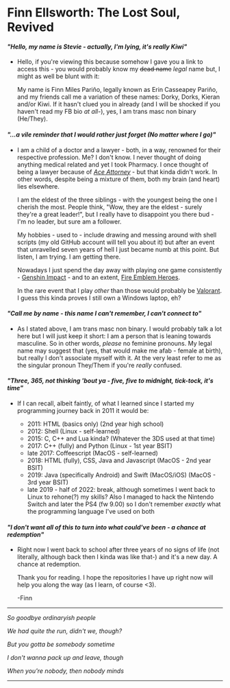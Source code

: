 
# Finn Ellsworth: The Lost Soul, Revived

#### *"Hello, my name is Stevie - actually, I'm lying, it's really Kiwi"*

- Hello, if you're viewing this because somehow I gave you a link to access this -  you would probably know my ~~dead name~~ *legal* name
but, I might as well be blunt with it:

  My name is Finn Miles Pariño, legally known as Erin Casseapey Pariño, and my friends call me a variation of these names: Dorky, Dorks, Kieran and/or Kiwi.
  If it hasn't clued you in already (and I will be shocked if you haven't read my FB bio *at all*-), yes, I am trans masc non binary (He/They).

#### *"...a vile reminder that I would rather just forget (No matter where I go)"*

- I am a child of a doctor and a lawyer - both, in a way, renowned for their respective profession. Me? I don't know. I never thought of doing anything
  medical related and yet I took Pharmacy. I once thought of being a lawyer because of [*Ace Attorney*](https://www.ace-attorney.com/) - but that
  kinda didn't work. In other words, despite being a mixture of them, both my brain (and heart) lies elsewhere.
  
  I am the eldest of the three siblings - with the youngest being the one I cherish the most. People think, "Wow, they are the eldest - surely they're
  a great leader!", but I really have to disappoint you there bud - I'm no leader, but sure am a follower. 
  
  My hobbies - used to - include drawing and messing around with shell scripts (my old GitHub account will tell you about it) but after an event 
  that unravelled seven years of hell I just became numb at this point. But listen, I am trying. I am getting there.
  
  Nowadays I just spend the day away with playing one game consistently - [Genshin Impact](https://genshin.hoyoverse.com/en/) - and to an
  extent, [Fire Emblem Heroes](https://fire-emblem-heroes.com/en/).
  
  In the rare event that I play *other* than those would probably be [Valorant](https://playvalorant.com/en-us/). I guess
  this kinda proves I still own a Windows laptop, eh?
  
#### *"Call me by name - this name I can't remember, I can't connect to"*
  
- As I stated above, I am trans masc non binary. I would probably talk a lot here but I will just keep it short: I am a person that is leaning towards
  masculine. So in other words, *please* no feminine pronouns. My legal name may suggest that (yes, that would make me afab - female at birth),
  but really I don't associate myself with it. At the very least refer to me as the singular pronoun They/Them if you're *really* confused.
    
#### *"Three, 365, not thinking 'bout ya - five, five to midnight, tick-tock, it's time"*
 
- If I can recall, albeit faintly, of what I learned since I started my programming journey back in 2011 it would be:
    
    - 2011: HTML (basics only) (2nd year high school)
    - 2012: Shell (Linux - self-learned)
    - 2015: C, C++ and Lua kinda? (Whatever the 3DS used at that time)
    - 2017: C++ (fully) and Python (Linux - 1st year BSIT)
    - late 2017: Coffeescript (MacOS - self-learned)
    - 2018: HTML (fully), CSS, Java and Javascript (MacOS - 2nd year BSIT)
    - 2019: Java (specifically Android) and Swift (MacOS/iOS) (MacOS - 3rd year BSIT)
    - late 2019 - half of 2022: break, although sometimes I went back to Linux to rehone(?) my skills? Also I managed to hack the Nintendo Switch and later
      the PS4 (fw 9.00) so I don't remember *exactly* what the programming language I've used on both

#### *"I don't want all of this to turn into what could've been - a chance at redemption"*

- Right now I went back to school after three years of no signs of life (not literally, although back then I kinda was like that-) and it's
  a new day. A chance at redemption.

  Thank you for reading. I hope the repositories I have up right now will help you along the way (as I learn, of course <3).
  
  -Finn
---
  
*So goodbye ordinaryish people*
 
*We had quite the run, didn't we, though?*

*But you gotta be somebody sometime*

*I don't wanna pack up and leave, though*

*When you're nobody, then nobody minds*

  
---


<!---
dorkaether/dorkaether is a ✨ special ✨ repository because its `README.md` (this file) appears on your GitHub profile.
You can click the Preview link to take a look at your changes.
--->
